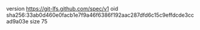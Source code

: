 version https://git-lfs.github.com/spec/v1
oid sha256:33ab0d460e0facb1e7f9a46f6386f192aac287dfd6c15c9effdcde3ccad9a03e
size 75
